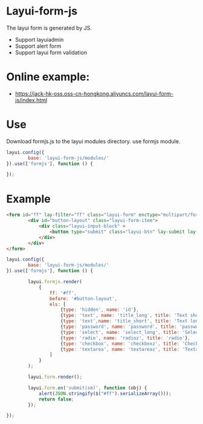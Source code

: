 # Layui-form-js
The layui form is generated by JS.
- Support layuiadmin
- Support alert form
- Support layui form validation

# Online example:
- https://jack-hk-oss.oss-cn-hongkong.aliyuncs.com/layui-form-js/index.html

# Use
Download formjs.js to the layui modules directory.
use formjs module.
```js
layui.config({
        base: 'layui-form-js/modules/'
}).use(['formjs'], function () {

});
```

# Example
```html
<form id="ff" lay-filter="ff" class="layui-form" enctype="multipart/form-data" method="post">
        <div id="button-layout" class="layui-form-item">
            <div class="layui-input-block" >
                <button type="submit" class="layui-btn" lay-submit lay-filter="sm">提交</button>
            </div>
        </div>
</form>
```

```js
layui.config({
        base: 'layui-form-js/modules/'
}).use(['formjs'], function () {

        layui.formjs.render(
            {
                ff: '#ff',
                before: '#button-layout',
                els: [
                    {type: 'hidden', name: 'id'},
                    {type: 'text', name: 'title_long', title: 'Text short'},
                    {type: 'text',name: 'title_short', title: 'Text long'},
                    {type: 'password', name: 'password', title: 'password',button1:'button name'},
                    {type: 'select', name: 'select_long', title: 'Select short'},
                    {type: 'radio', name: 'radioz', title: 'radio'},
                    {type: 'checkbox', name: 'checkboxz', title: 'Checkbox', rows: cRows},
                    {type: 'textarea', name: 'textareaz', title: 'Textarea',value:'textarea textarea'}
                ]
            }
        );

        layui.form.render();

        layui.form.on('submit(sm)', function (obj) {
            alert(JSON.stringify($("#ff").serializeArray()));
            return false;
        });

});
```
